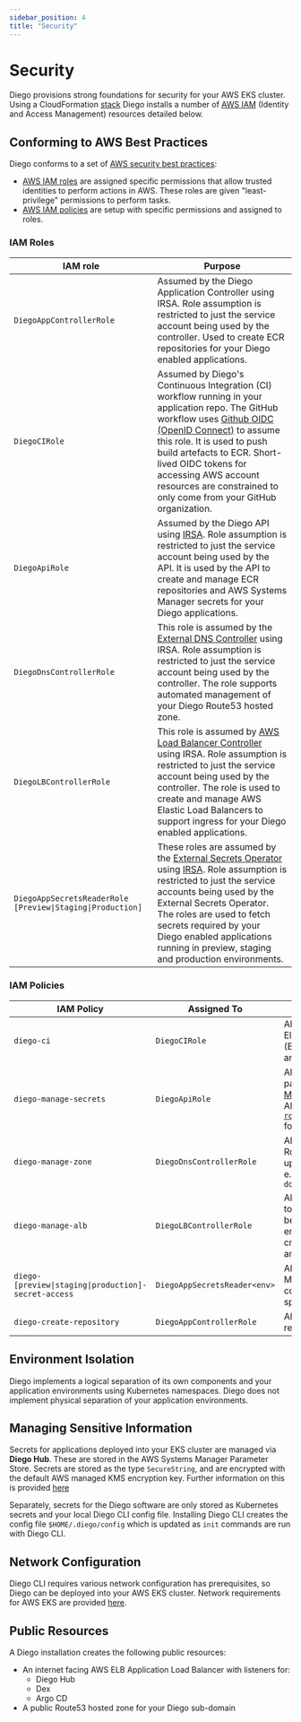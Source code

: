 ```yaml
---
sidebar_position: 4
title: "Security"
---
```


# Security

Diego provisions strong foundations for security for your AWS EKS cluster. Using a CloudFormation [stack](https://github.com/diego-cloud-io/diego-tooling-template/blob/main/aws/diego-base-cf-stack.yaml) Diego installs a number of [AWS IAM](https://aws.amazon.com/iam/) (Identity and Access Management) resources detailed below.

## Conforming to AWS Best Practices

Diego conforms to a set of [AWS security best practices](https://docs.aws.amazon.com/IAM/latest/UserGuide/best-practices.html):
- [AWS IAM roles](https://aws.amazon.com/iam/features/manage-roles/#:~:text=AWS%20Identity%20and%20Access%20Management%20(IAM)%20roles%20are%20entities%20you,scoped%20by%20those%20IAM%20roles.) are assigned specific permissions that allow trusted identities to perform actions in AWS. These roles are given "least-privilege" permissions to perform tasks. 
- [AWS IAM policies](https://docs.aws.amazon.com/IAM/latest/UserGuide/access_policies.html) are setup with specific permissions and assigned to roles.

### IAM Roles

| IAM role | Purpose |
|---|---|
| `DiegoAppControllerRole` | Assumed by the Diego Application Controller using IRSA. Role assumption is restricted to just the service account being used by the controller. Used to create ECR repositories for your Diego enabled applications. |
| `DiegoCIRole` | Assumed by Diego's Continuous Integration (CI) workflow running in your application repo. The GitHub workflow uses [Github OIDC (OpenID Connect)](https://docs.github.com/en/actions/deployment/security-hardening-your-deployments/about-security-hardening-with-openid-connect) to assume this role. It is used to push build artefacts to ECR. Short-lived OIDC tokens for accessing AWS account resources are constrained to only come from your GitHub organization. |
| `DiegoApiRole` | Assumed by the Diego API using [IRSA](https://docs.aws.amazon.com/emr/latest/EMR-on-EKS-DevelopmentGuide/setting-up-enable-IAM.html). Role assumption is restricted to just the service account being used by the API. It is used by the API to create and manage ECR repositories and AWS Systems Manager secrets for your Diego applications. |
| `DiegoDnsControllerRole` | This role is assumed by the [External DNS Controller](https://github.com/kubernetes-sigs/external-dns) using IRSA. Role assumption is restricted to just the service account being used by the controller. The role supports automated management of your Diego Route53 hosted zone. | 
| `DiegoLBControllerRole`  | This role is assumed by [AWS Load Balancer Controller](https://docs.aws.amazon.com/eks/latest/userguide/aws-load-balancer-controller.html) using IRSA. Role assumption is restricted to just the service account being used by the controller. The role is used to create and manage AWS Elastic Load Balancers to support ingress for your Diego enabled applications. |
| `DiegoAppSecretsReaderRole [Preview\|Staging\|Production]`  | These roles are assumed by the [External Secrets Operator](https://external-secrets.io/) using [IRSA](https://docs.aws.amazon.com/eks/latest/userguide/iam-roles-for-service-accounts.html). Role assumption is restricted to just the service accounts being used by the External Secrets Operator. The roles are used to fetch secrets required by your Diego enabled applications running in preview, staging and production environments. |

### IAM Policies

| IAM Policy | Assigned To | Purpose |
|---|---|---|
| `diego-ci` | `DiegoCIRole` | Allows interactions with AWS Elastic Container Repository (ECR), for container image upload and retrieval your applications. |
| `diego-manage-secrets`   | `DiegoApiRole` | Allows full management of parameters in [AWS Systems Manager Parameter Store](https://docs.aws.amazon.com/systems-manager/latest/userguide/systems-manager-parameter-store.html)<br/>Allows [`route53:ChangeResourceRecordSets`](https://docs.aws.amazon.com/Route53/latest/APIReference/API_ChangeResourceRecordSets.html) for your Route53 hosted zone. |
| `diego-manage-zone` | `DiegoDnsControllerRole` | Allows management of the Route53 hosted zone that was set up for your Diego applications, e.g. `diego.<your-organisation's-domain>.com` |
| `diego-manage-alb` | `DiegoLBControllerRole` | Allows various permissions related to managing an AWS ELB on behalf of Diego and your Diego enabled applications. For example, creation and deletion of an ALB and listeners within it. |
| `diego-[preview\|staging\|production]-secret-access` | `DiegoAppSecretsReader<env>` | Allows reading of AWS Systems Manager Parameter Store secrets constrained to environment specific paths. |
| `diego-create-repository` | `DiegoAppControllerRole` | Allows creation of ECR repositories. |

## Environment Isolation

Diego implements a logical separation of its own components and your application environments using Kubernetes namespaces. Diego does not implement physical separation of your application environments.

## Managing Sensitive Information

Secrets for applications deployed into your EKS cluster are managed via **Diego Hub**. These are stored in the AWS Systems Manager Parameter Store. Secrets are stored as the type `SecureString`, and are encrypted with the default AWS managed KMS encryption key. Further information on this is provided [here](https://docs.aws.amazon.com/systems-manager/latest/userguide/systems-manager-parameter-store.html)

Separately, secrets for the Diego software are only stored as Kubernetes secrets and your local Diego CLI config file. Installing Diego CLI creates the config file `$HOME/.diego/config` which is updated as `init` commands are run with Diego CLI. 

## Network Configuration

Diego CLI requires various network configuration has prerequisites, so Diego can be deployed into your AWS EKS cluster. Network requirements for AWS EKS are provided [here](https://docs.aws.amazon.com/eks/latest/userguide/network_reqs.html).

## Public Resources

A Diego installation creates the following public resources:

- An internet facing AWS ELB Application Load Balancer with listeners for:
    - Diego Hub
    - Dex
    - Argo CD
- A public Route53 hosted zone for your Diego sub-domain